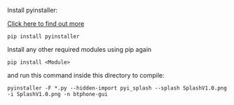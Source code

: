 Install pyinstaller: 

[Click here to find out more](https://pypi.org/project/pyinstaller/)

```
pip install pyinstaller
```

Install any other required modules using pip again

```
pip install <Module>
```

and run this command inside this directory to compile:

```
pyinstaller -F *.py --hidden-import pyi_splash --splash SplashV1.0.png -i SplashV1.0.png -n btphone-gui
```
